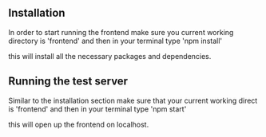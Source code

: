 
## Installation

In order to start running the frontend make sure you current working directory is 'frontend' and then in your terminal type 
'npm install'

this will install all the necessary packages and dependencies.  

## Running the test server

Similar to the installation section make sure that your current working direct is 'frontend' and then in your terminal type
'npm start'

this will open up the frontend on localhost.




